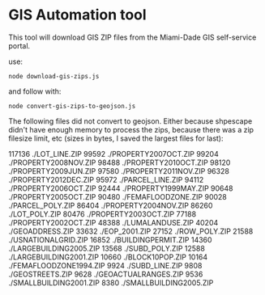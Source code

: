 # GIS Automation tool

This tool will download GIS ZIP files from the Miami-Dade GIS self-service portal.

use: 

`node download-gis-zips.js`

and follow  with:

`node convert-gis-zips-to-geojson.js` 

The following files did not convert to geojson. Either because shpescape didn't have enough memory to process the zips, because there was a zip filesize limit, etc (sizes in bytes, I saved the largest files for last):

117136  ./LOT_LINE.ZIP
99592   ./PROPERTY2007OCT.ZIP
99204   ./PROPERTY2008NOV.ZIP
98488   ./PROPERTY2010OCT.ZIP
98120   ./PROPERTY2009JUN.ZIP
97580   ./PROPERTY2011NOV.ZIP
96328   ./PROPERTY2012DEC.ZIP
95972   ./PARCEL_LINE.ZIP
94112   ./PROPERTY2006OCT.ZIP
92444   ./PROPERTY1999MAY.ZIP
90648   ./PROPERTY2005OCT.ZIP
90480   ./FEMAFLOODZONE.ZIP
90028   ./PARCEL_POLY.ZIP
86404   ./PROPERTY2004NOV.ZIP
86260   ./LOT_POLY.ZIP
80476   ./PROPERTY2003OCT.ZIP
77188   ./PROPERTY2002OCT.ZIP
48388   ./LUMALANDUSE.ZIP
40204   ./GEOADDRESS.ZIP
33632   ./EOP_2001.ZIP
27152   ./ROW_POLY.ZIP
21588   ./USNATIONALGRID.ZIP
16852   ./BUILDINGPERMIT.ZIP
14360   ./LARGEBUILDING2005.ZIP
13568   ./SUBD_POLY.ZIP
12588   ./LARGEBUILDING2001.ZIP
10660   ./BLOCK10POP.ZIP
10164   ./FEMAFLOODZONE1994.ZIP
9924    ./SUBD_LINE.ZIP
9808    ./GEOSTREETS.ZIP
9628    ./GEOACTUALRANGES.ZIP
9536    ./SMALLBUILDING2001.ZIP
8380    ./SMALLBUILDING2005.ZIP
